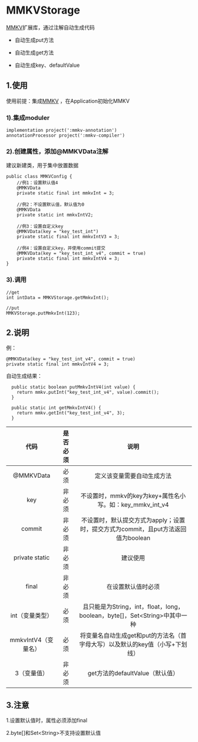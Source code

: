 # MMKVStorage #
[MMKV](https://github.com/Tencent/MMKV)扩展库，通过注解自动生成代码

* 自动生成put方法

* 自动生成get方法

* 自动生成key、defaultValue

## 1.使用 ##

使用前提：集成[MMKV](https://github.com/Tencent/MMKV) ，在Application初始化MMKV

### 1).集成moduler ###
	
	implementation project(':mmkv-annotation')
	annotationProcessor project(':mmkv-compiler')


### 2).创建属性，添加@MMKVData注解 ###
建议新建类，用于集中放置数据
	
	public class MMKVConfig {
	    //例1：设置默认值4
	    @MMKVData
	    private static final int mmkvInt = 3;
	
	    //例2：不设置默认值，默认值为0
	    @MMKVData
	    private static int mmkvIntV2;
	
	    //例3：设置自定义key
	    @MMKVData(key = "key_test_int")
	    private static final int mmkvIntV3 = 3;
	
	    //例4：设置自定义key，并使用commit提交
	    @MMKVData(key = "key_test_int_v4", commit = true)
	    private static final int mmkvIntV4 = 3;
	}

### 3).调用 ###
	
	//get
	int intData = MMKVStorage.getMmkvInt();
	
	//put
	MMKVStorage.putMmkvInt(123);


## 2.说明 ##
例：

	@MMKVData(key = "key_test_int_v4", commit = true)
	private static final int mmkvIntV4 = 3;

自动生成结果：
	
	  public static boolean putMmkvIntV4(int value) {
	    return mmkv.putInt("key_test_int_v4", value).commit();
	  }
	
	  public static int getMmkvIntV4() {
	    return mmkv.getInt("key_test_int_v4", 3);
	  }

| 代码 | 是否必须 | 说明 |
|:--:|:--:|:--:
| @MMKVData | 必须 | 定义该变量需要自动生成方法 |
| key | 非必须 | 不设置时，mmkv的key为key+属性名小写。如：key_mmkv_int_v4 |
| commit | 非必须 | 不设置时，默认提交方式为apply；设置时，提交方式为commit，且put方法返回值为boolean |
| private static | 非必须 | 建议使用 |
| final | 非必须 | 在设置默认值时必须 |
| int（变量类型）| 必须 | 且只能是为String，int，float，long，boolean，byte[]，Set<String\>中其中一种 |
| mmkvIntV4（变量名）| 必须 | 将变量名自动生成get和put的方法名（首字母大写）以及默认的key值（小写+下划线）|
| 3（变量值）| 非必须 | get方法的defaultValue（默认值）|

## 3.注意 ##
1.设置默认值时，属性必须添加final

2.byte[]和Set<String\>不支持设置默认值
